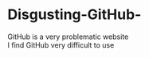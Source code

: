 # Disgusting-GitHub-
GitHub is a very problematic website 
<br>
I find GitHub very difficult to use
